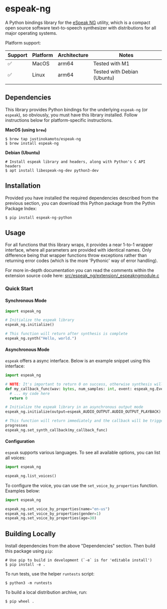 # espeak-ng

A Python bindings library for the [eSpeak NG](https://github.com/espeak-ng/espeak-ng?tab=readme-ov-file) utility, which is a compact open source software text-to-speech synthesizer with distributions for all major operating systems.

Platform support:

| Support | Platform | Architecture | Notes                       |
|---------|----------|--------------|-----------------------------|
| ✅      | MacOS    | arm64        | Tested with M1              |
| ✅      | Linux    | arm64        | Tested with Debian (Ubuntu) |
|         |          |              |                             |

## Dependencies

This library provides Python bindings for the underlying `espeak-ng`
(or `espeak`), so obviously, you must have this library
installed. Follow instructions below for platform-specific
instructions.

**MacOS (using `brew`)**

```
$ brew tap justinokamoto/espeak-ng
$ brew install espeak-ng
```

**Debian (Ubuntu)**

```
# Install espeak library and headers, along with Python's C API headers
$ apt install libespeak-ng-dev python3-dev
```

## Installation

Provided you have installed the required dependencies described from
the previous section, you can download this Python package from the
Pythin Package Index:

```
$ pip install espeak-ng-python
```

## Usage

For all functions that this library wraps, it provides a near 1-to-1
wrapper interface, where all parameters are provided with identical
names. Only difference being that wrapper functions throw exceptions
rather than returning error codes (which is the more 'Pythonic' way of
error handling).

For more in-depth documentation you can read the comments within the
extension source code here:
[src/espeak\_ng/extension/\_espeakngmodule.c](https://github.com/justinokamoto/espeak-ng-python/blob/main/src/espeak_ng/extension/_espeakngmodule.c)

### Quick Start

#### Synchronous Mode

```python
import espeak_ng

# Initialize the espeak library
espeak_ng.initialize()

# This function will return after synthesis is complete
espeak_ng.synth("Hello, world.")
```

#### Asynchronous Mode

`espeak` offers a async interface. Below is an example snippet using
this interface:

```python
import espeak_ng

# NOTE: It's important to return 0 on success, otherwise synthesis will stop
def my_callback_func(wav: bytes, num_samples: int, event: espeak_ng.Event) -> int:
  # ... my code here
  return 0

# Initialize the espeak library in an asynchronous output mode
espeak_ng.initialize(output=espeak_AUDIO_OUTPUT.AUDIO_OUTPUT_PLAYBACK)

# This function will return immediately and the callback will be triggered as the synthesis
progresses
espeak_ng.set_synth_callback(my_callback_func)
```

#### Configuration

`espeak` supports various languages. To see all available options, you can list all voices:

```python
import espeak_ng

espeak_ng.list_voices()
```

To configure the voice, you can use the `set_voice_by_properties` function. Examples below:

```python
import espeak_ng

espeak_ng.set_voice_by_properties(name="en-us")
espeak_ng.set_voice_by_properties(gender=1)
espeak_ng.set_voice_by_properties(age=30)
```

## Building Locally

Install dependencies from the above "Dependencies" section. Then build this package using `pip`:

```
# Use pip to build in development (`-e` is for 'editable install')
$ pip install -e .
```

To run tests, use the helper `runtests` script:

```
$ python3 -m runtests
```

To build a local distribution archive, run:

```
$ pip wheel .
```
